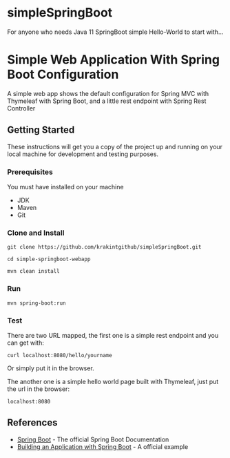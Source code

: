 # simpleSpringBoot
For anyone who needs Java 11 SpringBoot simple Hello-World to start with...

# Simple Web Application With Spring Boot Configuration

A simple web app shows the default configuration for Spring MVC with Thymeleaf with Spring Boot, and a little rest endpoint with Spring Rest Controller

## Getting Started

These instructions will get you a copy of the project up and running on your local machine for development and testing purposes.

### Prerequisites

You must have installed on your machine

- JDK
- Maven
- Git

### Clone and Install

```
git clone https://github.com/krakintgithub/simpleSpringBoot.git

cd simple-springboot-webapp

mvn clean install
```

### Run

```
mvn spring-boot:run
```

### Test
There are two URL mapped, the first one is a simple rest endpoint and you can get with:
```
curl localhost:8080/hello/yourname
```
Or simply put it in the browser.

The another one is a simple hello world page built with Thymeleaf, just put the url in the browser:
```
localhost:8080
```



## References

* [Spring Boot](http://docs.spring.io/spring-boot/docs/current/reference/htmlsingle/) - The official Spring Boot Documentation
* [Building an Application with Spring Boot](https://spring.io/guides/gs/spring-boot/) - A official example 
